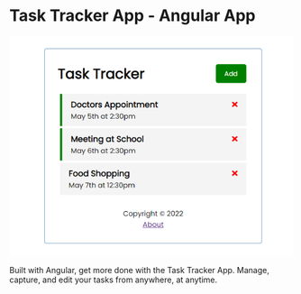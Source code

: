 # Task Tracker App - Angular App

![Screenshot](task-tracker-app.png)

Built with Angular, get more done with the Task Tracker App. Manage, capture, and edit your tasks from anywhere, at anytime.
